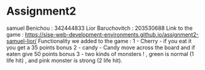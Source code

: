 # Assignment2
 
samuel Benichou : 342444833
Lior Baruchovitch : 203530688
 Link to the game : https://sise-web-development-environments.github.io/assignment2-samuel-lior/
Functionality we added to the game : 
 1 - Cherry - if you eat it you get a 35 points bonus
 2 - candy - Candy move across the board and if eaten give 50 points bonus
 3 - two kinds of monsters ! ,
     green is normal (1 life hit) , and pink monster is strong (2 life hit).
